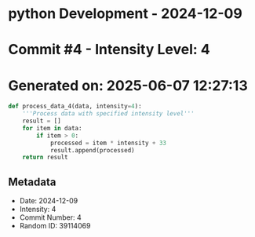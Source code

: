 ﻿# python Development - 2024-12-09
# Commit #4 - Intensity Level: 4
# Generated on: 2025-06-07 12:27:13
```python
def process_data_4(data, intensity=4):
    '''Process data with specified intensity level'''
    result = []
    for item in data:
        if item > 0:
            processed = item * intensity + 33
            result.append(processed)
    return result
```
## Metadata
- Date: 2024-12-09
- Intensity: 4
- Commit Number: 4
- Random ID: 39114069

